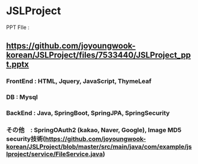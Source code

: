 # JSLProject

PPT FIle : 
## https://github.com/joyoungwook-korean/JSLProject/files/7533440/JSLProject_ppt.pptx


### FrontEnd : HTML, Jquery, JavaScript, ThymeLeaf

### DB : Mysql

### BackEnd : Java, SpringBoot, SpringJPA, SpringSecurity

### その他　: SpringOAuth2 (kakao, Naver, Google), Image MD5 security技術(https://github.com/joyoungwook-korean/JSLProject/blob/master/src/main/java/com/example/jslproject/service/FileService.java)


